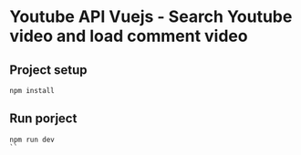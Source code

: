 # Youtube API Vuejs - Search Youtube video and load comment video

## Project setup
```
npm install
```

## Run porject
```
npm run dev
``
